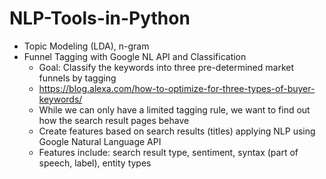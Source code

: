 # NLP-Tools-in-Python
- Topic Modeling (LDA), n-gram
- Funnel Tagging with Google NL API and Classification 
    - Goal: Classify the keywords into three pre-determined market funnels by tagging
    - https://blog.alexa.com/how-to-optimize-for-three-types-of-buyer-keywords/
    - While we can only have a limited tagging rule, we want to find out how the search result pages behave
    - Create features based on search results (titles) applying NLP using Google Natural Language API
    - Features include: search result type, sentiment, syntax (part of speech, label), entity types
